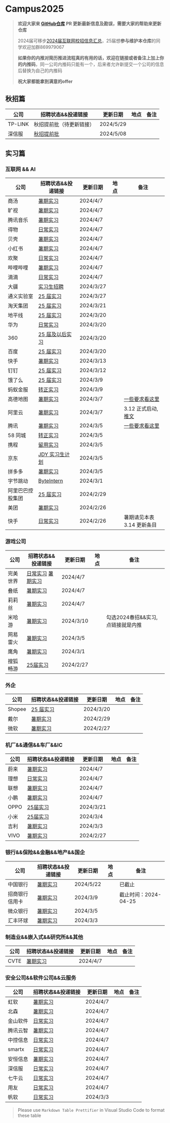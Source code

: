 # Campus2025

> **欢迎大家来 [GitHub仓库](https://github.com/NAOSI-DLUT/Campus2025) PR 更新最新信息及勘误，需要大家的帮助来更新仓库**
>
> 2024届可移步[2024届互联网校招信息汇总](https://campus2024.top/)，25届想**参与维护本仓库**的同学欢迎加群869979067
>
> **如果你的内推对简历推进流程真的有用的话，欢迎在链接或者备注上加上你的内推码**，同一公司内推码只能有一个，后来者允许新提交一个公司的信息后替换为自己的内推码
>
> **祝大家都能拿到满意的offer**

## 秋招篇

| 公司             | 招聘状态&&投递链接                                           | 更新日期  | 地点 | 备注                                                         |
| ---------------- | ------------------------------------------------------------ | --------- | ---- | ------------------------------------------------------------ |
| TP-LINK  | 秋招提前批（待更新链接） | 2024/5/29 | | |
| 深信服  | [秋招提前批](https://mp.weixin.qq.com/s/PARX5Hsj0c4QJqejGuK3XQ) | 2024/5/08 | | |


## 实习篇

### 互联网 && AI

| 公司             | 招聘状态&&投递链接                                           | 更新日期  | 地点 | 备注                                                         |
| ---------------- | ------------------------------------------------------------ | --------- | ---- | ------------------------------------------------------------ |
| 商汤             | [暑期实习](https://hr.sensetime.com/SU60fa3bdabef57c1023fc1cbc/pb/interns.html) | 2024/4/7  |      |                                                              |
| 旷视             | [暑期实习](https://app.mokahr.com/campus-recruitment/megviihr/38642#/jobs?project=100030016) | 2024/4/7  |      |                                                              |
| 腾讯音乐         | [暑期实习](https://join.tencentmusic.com/campus/post/?type=20) | 2024/4/7  |      |                                                              |
| 得物             | [日常实习](https://campus.dewu.com/578078/position/list?functionCategory=7287149763211446589) | 2024/4/7  |      |                                                              |
| 贝壳             | [暑期实习](http://campus.ke.com/adcrecru3.aspx)              | 2024/4/7  |      |                                                              |
| 小红书           | [暑期实习](https://job.xiaohongshu.com/intern)               | 2024/4/7  |      |                                                              |
| 欢聚             | [日常实习](https://app.mokahr.com/apply/hjsd/48#/jobs?_k=i3ov2o&commitment=%E5%AE%9E%E4%B9%A0&page=1) | 2024/4/7  |      |                                                              |
| 哔哩哔哩         | [暑期实习](https://jobs.bilibili.com/campus/positions?type=0) | 2024/4/7  |      |                                                              |
| 滴滴             | [日常实习](https://app.mokahr.com/apply/didiglobal/6222#/?anchorName=3046959645&sourceToken=) | 2024/4/7  |      |                                                              |
| 大疆             | [实习生招聘](https://we.dji.com/zh-CN/campus/position?project=intern&from=sec_nav) | 2024/3/27 |      |                                                              |
| 通义实验室       | [25 届实习](https://careers-tongyi.alibaba.com/campus/position-list?campusType=internship&lang=zh) | 2024/3/27 |      |                                                              |
| 淘天集团         | [25 届实习](https://talent.taotian.com/campus/position-list?campusType=internship&lang=zh) | 2024/3/21 |      |                                                              |
| 地平线           | [25 届实习](https://wecruit.hotjob.cn/SU6409ef49bef57c635fd390a6/pb/school.html) | 2024/3/20 |      |                                                              |
| 华为             | [日常实习](https://career.huawei.com/reccampportal/portal5/campus-recruitment.html?jobTypes=0#jobList) | 2024/3/20 |      |                                                              |
| 360              | [25 届及以后实习](https://360campus.zhiye.com/jobs)          | 2024/3/20 |      |                                                              |
| 百度             | [25 届实习](https://talent.baidu.com/jobs/list)              | 2024/3/20 |      |                                                              |
| 快手             | [暑期实习](https://campus.kuaishou.cn/recruit/campus/e/#/campus/jobs?pageNum=1&positionNatureCode=intern) | 2024/3/13 |      |                                                              |
| 钉钉             | [25 届实习](https://talent.dingtalk.com/campus/position-list?campusType=internship&lang=zh) | 2024/3/12 |      |                                                              |
| 饿了么           | [25 届实习](https://talent.ele.me/campus/position-list?campusType=internship&lang=zh) | 2024/3/9  |      |                                                              |
| 蚂蚁金服         | [转正实习](https://talent.antgroup.com/campus-full-list)     | 2024/3/9  |      |                                                              |
| 高德地图         | [暑期实习](https://talent.amap.com/campus/position-list?campusType=internship&lang=zh) | 2024/3/7  |      | [一些要求看这里](https://talent.amap.com/campus/notice?code=1&lang=zh&tab=notice) |
| 阿里云           | [暑期实习](https://careers.aliyun.com/home?lang=zh)          | 2024/3/7  |      | 3.12 正式启动, [推文](https://mp.weixin.qq.com/s/RRsKUjQjrsoybyATofFaoQ) |
| 腾讯             | [暑期实习](https://join.qq.com/post.html?query=p_2)          | 2024/3/5  |      | [一些要求看这里](https://join.qq.com/detail.html?id=270)     |
| 58 同城          | [转正实习](https://campus.58.com/campus/jobs)                | 2024/3/5  |      |                                                              |
| 携程             | [留用实习](https://app.mokahr.com/campus-recruitment/trip/37757?sourceToken=60db9f675d5b58f868aa5dd97721a7aa#/jobs?project%5B0%5D=100054752&page=1&anchorName=jobsList) | 2024/3/5  |      |                                                              |
| 京东             | [JDY 实习生计划](https://campus.jd.com/#/jobs?selProjects=45) | 2024/3/5  |      |                                                              |
| 拼多多           | [暑期实习](https://careers.pinduoduo.com/campus/m/pages/index/index?type=train) | 2024/3/5  |      |                                                              |
| 字节跳动         | [ByteIntern](https://jobs.bytedance.com/campus/position?keywords=&category=&location=&project=7194661126919358757&type=3&job_hot_flag=&current=1&limit=10&functionCategory=&tag=) | 2024/3/1  |      |                                                              |
| 阿里巴巴控股集团 | [25 届实习](https://talent-holding.alibaba.com/campus/position-list?campusType=internship&lang=zh) | 2024/2/29 |      |                                                              |
| 美团             | [暑期实习](https://zhaopin.meituan.com/web/campus?hiringType=2_2) | 2024/2/26 |      |                                                              |
| 快手             | [日常实习](https://zhaopin.kuaishou.cn/recruit/e/#/official/trainee/?workLocationCode=domestic) | 2024/2/26 |      | 暑期请见本表 3.14 更新条目                                   |



### 游戏公司

| 公司     | 招聘状态&&投递链接                                           | 更新日期  | 地点 | 备注                               |
| -------- | ------------------------------------------------------------ | --------- | ---- | ---------------------------------- |
| 完美世界 | [日常实习](https://careersite.tupu360.com/wanmei/position/index?recruitmentType=INTERNSHIPRECRUITMENT) [暑期实习](https://app.mokahr.com/campus-recruitment/pwrd/118768#/page/25%E5%B1%8A%E5%AE%8C%E7%BE%8E%E5%AE%9E%E4%B9%A0%E7%94%9F) | 2024/4/7  |      |                                    |
| 叠纸     | [暑期实习](https://career.papegames.com/campus/position/list?keywords=&category=&location=&project=7336880993762216242&type=&job_hot_flag=&current=1&limit=10&functionCategory=&tag=) | 2024/4/7  |      |                                    |
| 莉莉丝   | [暑期实习](https://lilithgames.jobs.feishu.cn/intern/)       | 2024/4/7  |      |                                    |
| 米哈游   | [暑期实习](https://jobs.mihoyo.com/?sharePageId=37496&recommendationCode=OHLJ9&isRecommendation=true#/campus/position) | 2024/3/10 |      | 勾选2024春招&&实习, 点链接就是内推 |
| 网易雷火 | [暑期实习](https://leihuo.163.com/campus/#/intern)           | 2024/3/5  |      |                                    |
| 鹰角     | [暑期实习](https://campus.hypergryph.com/campus_apply/hypergryph/26326/#/) | 2024/3/1  |      |                                    |
| 搜狐畅游 | [25届实习](https://app.mokahr.com/campus-recruitment/cyou-inc/42233?recommendCode=DSGUrJ34#/jobs) | 2024/2/27 |      |                                    |

### 外企

| 公司   | 招聘状态&&投递链接                                           | 更新日期  | 地点 | 备注 |
| ------ | ------------------------------------------------------------ | --------- | ---- | ---- |
| Shopee | [25 届实习](https://app.mokahr.com/campus-recruitment/shopee/2962#/jobs?zhineng%5B0%5D=168594&page=1&anchorName=jobsList) | 2024/3/20 |      |      |
| 戴尔   | [暑期实习](https://chinajobs.dell.com/%e7%b1%bb%e5%88%ab/jobs/25848/63696/1) | 2024/2/29 |      |      |
| 微软   | [暑期实习](https://jobs.careers.microsoft.com/global/en/search?lc=China) | 2024/2/27 |      |      |


### 机厂&&通信&&车厂&&IC

| 公司 | 招聘状态&&投递链接                                           | 更新日期  | 地点 | 备注 |
| ---- | ------------------------------------------------------------ | --------- | ---- | ---- |
| 蔚来 | [暑期实习](https://nio.jobs.feishu.cn/intern/position/)      | 2024/4/7  |      |      |
| 理想 | [日常实习](https://www.lixiang.com/employ/social/list.html?keyword=%E5%AE%9E%E4%B9%A0&fromJob=1) | 2024/4/7  |      |      |
| 联想 | [暑期实习](https://talent.lenovo.com.cn/position?projectType=2) | 2024/4/7  |      |      |
| 小鹏 | [暑期实习](https://xiaopeng.jobs.feishu.cn/campus/position/list) | 2024/4/7  |      |      |
| OPPO | [25届实习](https://careers.oppo.com/university/oppo/campus/post?recruitType=Intern) | 2024/3/21 |      |      |
| 小米 | [25届实习](https://xiaomi.jobs.f.mioffice.cn/internship/?keywords=&category=&location=&project=7330517396822163565&type=&job_hot_flag=&current=1&limit=10&functionCategory=&spread=6AA3R7B) | 2024/3/4  |      |      |
| 吉利 | [暑期实习](https://campus.geely.com/#/jobs?commitment%5B0%5D=%E5%AE%9E%E4%B9%A0&page=1&anchorName=jobsList) | 2024/3/3  |      |      |
| VIVO | [暑期实习](https://hr.vivo.com/wt/vivo/web/templet1000/index/corpwebPosition1000vivo!gotoPostListForAjax?brandCode=1&useForm=0&recruitType=12&showComp=true) | 2024/2/27 |      |      |


### 银行&&保险&&金融&&地产&&国企

| 公司     | 招聘状态&&投递链接                                                                                                             | 更新日期 | 地点 | 备注 |
|--------|----------------------------------------------------------------------------------------------------------------------------|----------|------|------|
| 中国银行 | [暑期实习](https://campus.chinahr.com/pages/2024-boc-spring) | 2024/5/22 |  | 已截止 |
| 招商银行信用卡         | [暑期实习](https://career.cmbchina.com/positionlist/DF94FD6D-26D3-4A19-9E69-577C4BA1DE82)  | 2024/3/9  |      | 截止时间：2024-04-25 |
| 微众银行 | [暑期实习](https://campus.webank.com/m/campus-recruitment/webankhr/18005/#/page/%E5%AE%9E%E4%B9%A0%E7%94%9F%E8%AE%A1%E5%88%92) | 2024/3/5 |      |      |
| 汇丰环球 | [暑期实习](https://www.hsbc.com/careers)                                                                                       | 2024/3/3 |      |      |



### 制造业&&嵌入式&&研究所&&其他

| 公司 | 招聘状态&&投递链接 | 更新日期 | 地点 | 备注 |
|------|--------------------|----------|------|------|
| CVTE | [暑期实习](https://campus.cvte.com/project/8cdab3f0a68511edb9ffb6421ac0f6d3) | 2024/4/7 |  |  |


### 安全公司&&软件公司&&云服务

| 公司 | 招聘状态&&投递链接                    | 更新日期 | 地点 | 备注 |
|----|-----------------------------------|----------|------|------|
| 虹软 | [暑期实习](https://www.arcsoft.com.cn/job/CadetIntroduce.html) | 2024/4/7 |  |  |
| 北森 | [暑期实习](https://beisen.zhiye.com/intern/jobs) | 2024/4/7 |  |  |
| 金山软件 | [日常实习](https://app.mokahr.com/campus-recruitment/wps/41436#/jobs?project%5B0%5D=100074177&page=1&anchorName=jobsList) | 2024/4/7 |  |  |
| 腾讯云智 | [暑期实习](https://app-tc.mokahr.com/campus-recruitment/csig/20001#/page/%E5%AE%9E%E4%B9%A0%E7%94%9F%E6%8B%9B%E8%81%98) | 2024/4/7 |  |  |
| 中控信息 | [日常实习](https://app.mokahr.com/campus-recruitment/zkxx/72098#/) | 2024/4/7 |  |  |
| smartx | [日常实习](https://app.mokahr.com/campus_apply/smartx/4183#/jobs?zhineng=111480) | 2024/4/7 |  |  |
| 安恒信息 | [暑期实习](https://wecruit.hotjob.cn/SU62650e8f0dcad47b9fd440db/mc/position/intern?t=1674961302650) | 2024/4/7 |  |  |
| 深信服 | [日常实习](https://hr.sangfor.com/campucompon/schoolRecruitment/trainee) | 2024/4/7 |  |  |
| 七牛云 | [日常实习](https://campus.qiniu.com/campus/jobs) | 2024/4/7 |  |  |
| 用友 | [日常实习](https://www.hotjob.cn/wt/yonyou/web/index?brandCode=1#/position/eyJpZCI6IjAiLCJyZWNydWl0VHlwZSI6IjEyIiwic3VibWVudXMiOltdLCJ0aXRsZSI6IuWunuS5oOeUn+aLm+iBmCIsInRpdGxlRU4iOiJJbnRlcm5zIiwidHlwZSI6IkIiLCJ1cmwiOiIvd3QveW9ueW91L3dlYi9pbmRleC9pbnRlcm5zP2JyYW5kQ29kZT0xIiwiaW5kZXgiOjMsImVudHJhbmNlVHlwZSI6MX0=) | 2024/4/7 |  |  |
| 帆软 | [日常实习](https://join.fanruan.com/) | 2024/3/3 |      |      |

> Please use `Markdown Table Prettifier` in Visual Studio Code to format these table
